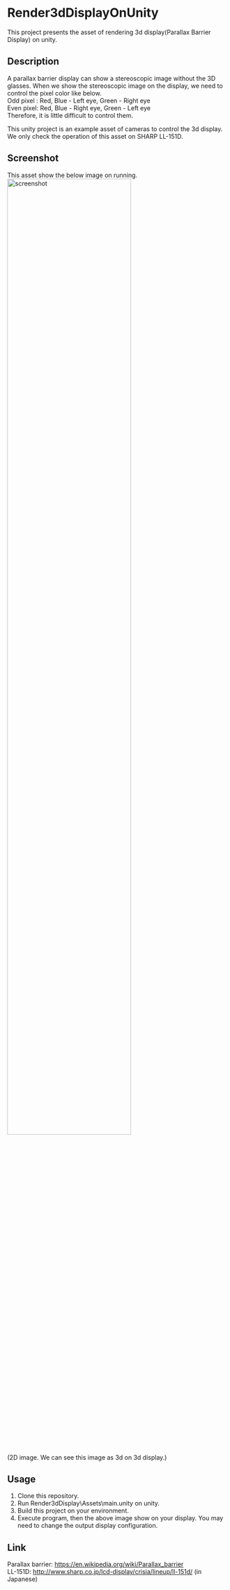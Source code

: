 Render3dDisplayOnUnity
====
This project presents the asset of rendering 3d display(Parallax Barrier Display) on unity.  

## Description
A parallax barrier display can show a stereoscopic image without the 3D glasses. When we show the stereoscopic image on the display, we need to control the pixel color like below.  
Odd pixel : Red, Blue - Left eye,  Green - Right eye  
Even pixel: Red, Blue - Right eye, Green - Left eye  
Therefore, it is little difficult to control them.  

This unity project is an example asset of cameras to control the 3d display.  
We only check the operation of this asset on SHARP LL-151D.  

## Screenshot
This asset show the below image on running.  
<img src="https://raw.githubusercontent.com/hmhm903/Unity-Render3dDisplay/master/screenshot.png" alt="screenshot" width = 75%>  
(2D image. We can see this image as 3d on 3d display.)  
## Usage
1. Clone this repository.
1. Run Render3dDisplay\Assets\main.unity on unity.
1. Build this project on your environment.
1. Execute program, then the above image show on your display. You may need to change the output display configuration.

## Link
Parallax barrier: https://en.wikipedia.org/wiki/Parallax_barrier  
LL-151D: http://www.sharp.co.jp/lcd-display/crisia/lineup/ll-151d/ (in Japanese)
